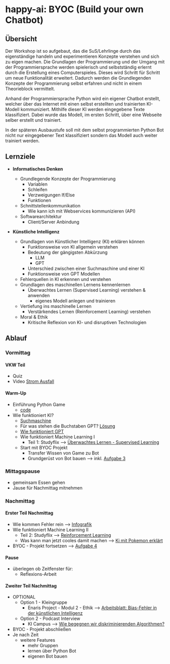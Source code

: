 # happy-ai: BYOC (Build your own Chatbot)


## Übersicht
Der Workshop ist so aufgebaut, das die SuS/Lehrlinge durch das eigenständige handeln und experimentieren Konzepte verstehen und sich zu eigen machen. 
Die Grundlagen der Programmierung und der Umgang mit der Programmiersprache werden spielerisch und selbstständig erlernt durch die Erstellung eines Computerspieles. Dieses wird Schritt für Schritt um neue Funktionalität erweitert. Dadurch werden die Grundlegenden Konzepte der Programmierung selbst erfahren und nicht in einem Theorieblock vermittelt.

Anhand der Programmiersprache Python wird ein eigener Chatbot erstellt, welcher über das Internet mit einen selbst erstellten und trainierten KI-Modell kommuniziert. Mithilfe dieser KI werden eingegebene Texte klassifiziert. Dabei wurde das Modell, im ersten Schritt, über eine Webseite selber erstellt und trainiert.

In der späteren Ausbaustufe soll mit dem selbst programmierten Python Bot nicht nur eingegebener Text klassifiziert sondern das Modell auch weiter trainiert werden. 

## Lernziele
- **Informatisches Denken**
  - Grundlegende Konzepte der Programmierung
    - Variablen
    - Schleifen
    - Verzweigungen If/Else
    - Funktionen
  - Schnittstellenkommunikation 
    - Wie kann ich mit Webservices kommunizieren (API)
  - Softwarearchitektur 
    - Client/Server Anbindung 

- **Künstliche Intelligenz**
  - Grundlagen von Künstlicher Intelligenz (KI) erklären können
    - Funktionsweise von KI allgemein verstehen
    - Bedeutung der gängigsten Abkürzung 
      - LLM 
      - GPT
    - Unterschied zwischen einer Suchmaschine und einer KI
    - Funktionsweise von GPT Modellen
  - Fehlerquellen in KI erkennen und verstehen
  - Grundlagen des maschinellen Lernens kennenlernen
    - Überwachtes Lernen (Supervised Learning) verstehen & anwenden
      - eigenes Modell anlegen und trainieren
  - Vertiefung ins maschinelle Lernen
    - Verstärkendes Lernen (Reinforcement Learning) verstehen
  - Moral & Ethik
    - Kritische Reflexion von KI- und disruptiven Technologien
  
## Ablauf

### Vormittag

#### VKW Teil

- Quiz
- Video [Strom Ausfall](bbllablala)

#### Warm-Up

- Einführung Python Game 
  - [code](https://github.com/muenm/happy-ai/blob/main/examples/game.py)
- Wie funktioniert KI?
  - [Suchmaschine](https://www.soekia.ch/search.html)
  - Für was stehen die Buchstaben GPT? [Lösung](https://github.com/muenm/happy-ai/blob/main/orga/solutions.md)
  - [Wie funktioniert GPT](https://www.soekia.ch/gpt.html)
  - Wie funktioniert Machine Learning I
    - Teil 1: Studyflix --> [Überwachtes Lernen - Supervised Learning](https://studyflix.de/informatik-schueler/ueberwachtes-lernen-8445?topic_id=783)
  - Start mit BYOC Projekt
    - Transfer Wissen von Game zu Bot
    - Grundgerüst von Bot bauen --> inkl. [Aufgabe 3](https://github.com/muenm/happy-ai/blob/main/tasks/task03.md)

### Mittagspause
- gemeinsam Essen gehen
- Jause für Nachmittag mitnehmen

### Nachmittag

#### Erster Teil Nachmittag

- Wie kommen Fehler rein --> [Infografik](https://github.com/muenm/happy-ai/blob/main/orga/fehler-ai.md)
- Wie funktioniert Machine Learning II
  - Teil 2: Studyflix --> [Reinforcement Learning](https://studyflix.de/informatik-schueler/reinforcement-learning-8509?topic_id=783)
  - Was kann man jetzt cooles damit machen --> [Ki mit Pokemon erklärt](https://www.youtube.com/watch?v=DcYLT37ImBY)
- BYOC - Projekt fortsetzen --> [Aufgabe 4](https://github.com/muenm/happy-ai/blob/main/tasks/task04.md)

#### Pause
- überlegen ob Zeitfenster für: 
  - Reflexions-Arbeit
  
#### Zweiter Teil Nachmittag
- OPTIONAL
  - Option 1 - Kleingruppe
    - Enaris Project - Modul 2 - Ethik --> [Arbeitsblatt: Bias-Fehler in der künstlichen Intelligenz](https://enaris.org/material/de/Ethics/Exercises/Ethics%20-%20Worksheet%20Bias%20Error.pdf)
  - Option 2 - Podcast Interview
    - KI Campus --> [Wie begegnen wir diskriminierenden Algorithmen?](https://ki-campus.org/audio/interview-algorithmische-diskriminierung)
- BYOC - Projekt abschließen
- Je nach Zeit
  - weitere Features 
    - mehr Gruppen
    - lernen über Python Bot
    - eigenen Bot bauen
